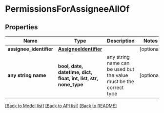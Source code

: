 # PermissionsForAssigneeAllOf


## Properties
Name | Type | Description | Notes
------------ | ------------- | ------------- | -------------
**assignee_identifier** | [**AssigneeIdentifier**](AssigneeIdentifier.md) |  | [optional] 
**any string name** | **bool, date, datetime, dict, float, int, list, str, none_type** | any string name can be used but the value must be the correct type | [optional]

[[Back to Model list]](../README.md#documentation-for-models) [[Back to API list]](../README.md#documentation-for-api-endpoints) [[Back to README]](../README.md)


